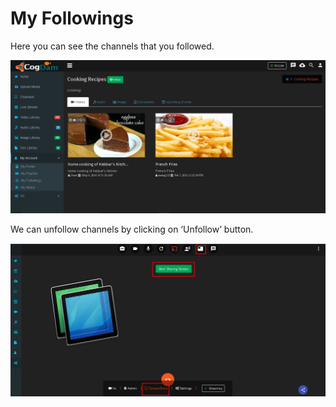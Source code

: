 # My Followings

Here you can see the channels that you followed.

![](../.gitbook/assets/image%20%2828%29.png)

We can unfollow channels by clicking on ‘Unfollow’ button.

![](../.gitbook/assets/image%20%28129%29.png)



